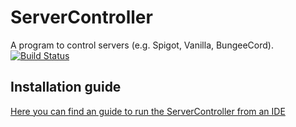 # ServerController
A program to control servers (e.g. Spigot, Vanilla, BungeeCord).  
[![Build Status](https://travis-ci.org/SE7-KN8/ServerController.svg?branch=master)](https://travis-ci.org/SE7-KN8/ServerController)

## Installation guide
[Here you can find an guide to run the ServerController from an IDE](https://github.com/SE7-KN8/ServerController/wiki/Run-from-IDE)
